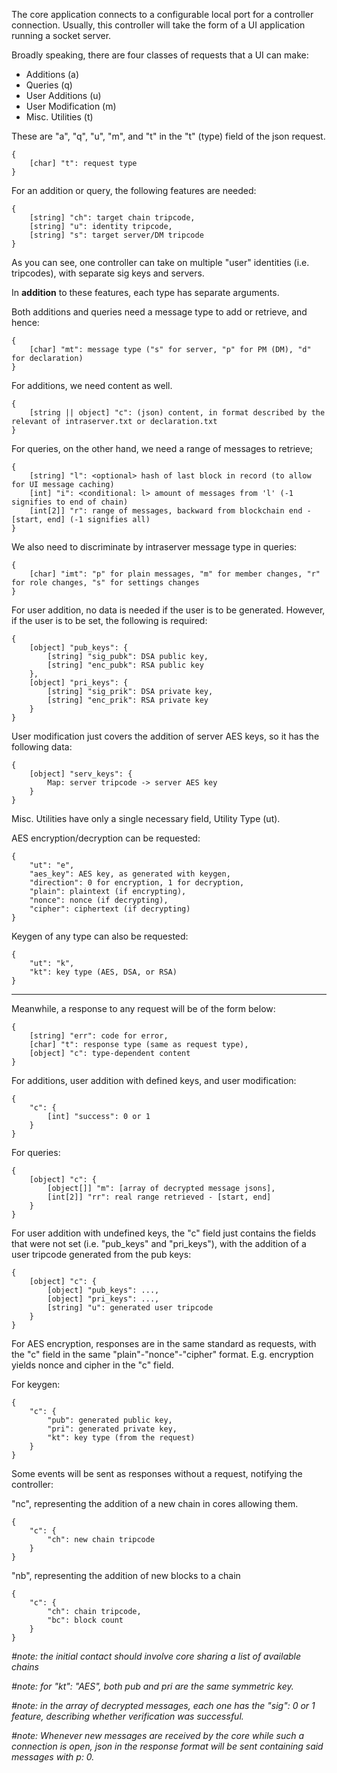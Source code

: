 The core application connects to a configurable local port for a controller connection.
Usually, this controller will take the form of a UI application running a socket server.

Broadly speaking, there are four classes of requests that a UI can make:
- Additions (a)
- Queries (q)
- User Additions (u)
- User Modification (m)
- Misc. Utilities (t)

These are "a", "q", "u", "m", and "t" in the "t" (type) field of the json request.

```
{
    [char] "t": request type
}
```

For an addition or query, the following features are needed:

```
{
    [string] "ch": target chain tripcode,
    [string] "u": identity tripcode,
    [string] "s": target server/DM tripcode
}
```

As you can see, one controller can take on multiple "user" identities (i.e. tripcodes), with separate sig keys and servers.

In **addition** to these features, each type has separate arguments.

Both additions and queries need a message type to add or retrieve, and hence:
```
{
    [char] "mt": message type ("s" for server, "p" for PM (DM), "d" for declaration)
}
```
For additions, we need content as well. 
```
{
    [string || object] "c": (json) content, in format described by the relevant of intraserver.txt or declaration.txt
}
```
For queries, on the other hand, we need a range of messages to retrieve;
```
{
    [string] "l": <optional> hash of last block in record (to allow for UI message caching)
    [int] "i": <conditional: l> amount of messages from 'l' (-1 signifies to end of chain)
    [int[2]] "r": range of messages, backward from blockchain end - [start, end] (-1 signifies all)
}
```

We also need to discriminate by intraserver message type in queries:

```
{
    [char] "imt": "p" for plain messages, "m" for member changes, "r" for role changes, "s" for settings changes 
}
```
For user addition, no data is needed if the user is to be generated. However, if the user is to be set, the following is required:

```
{
    [object] "pub_keys": {
        [string] "sig_pubk": DSA public key,
        [string] "enc_pubk": RSA public key
    },
    [object] "pri_keys": {
        [string] "sig_prik": DSA private key,
        [string] "enc_prik": RSA private key
    }
}
```

User modification just covers the addition of server AES keys, so it has the following data:

```
{
    [object] "serv_keys": {
        Map: server tripcode -> server AES key
    }
} 
```

Misc. Utilities have only a single necessary field, Utility Type (ut).

AES encryption/decryption can be requested:

```
{
    "ut": "e",
    "aes_key": AES key, as generated with keygen,
    "direction": 0 for encryption, 1 for decryption,
    "plain": plaintext (if encrypting),
    "nonce": nonce (if decrypting),
    "cipher": ciphertext (if decrypting)
}
```

Keygen of any type can also be requested:

```
{
    "ut": "k",
    "kt": key type (AES, DSA, or RSA)
}
```


----

Meanwhile, a response to any request will be of the form below:

```
{
    [string] "err": code for error,
    [char] "t": response type (same as request type),
    [object] "c": type-dependent content
}
```

For additions, user addition with defined keys, and user modification:

```
{
    "c": {
        [int] "success": 0 or 1
    }
}
```

For queries:

```
{
    [object] "c": {
        [object[]] "m": [array of decrypted message jsons],
        [int[2]] "rr": real range retrieved - [start, end]
    }
}
```

For user addition with undefined keys, the "c" field just contains the fields that were not set (i.e. "pub_keys" and "pri_keys"), with the addition of a user tripcode generated from the pub keys:
```
{
    [object] "c": {
        [object] "pub_keys": ...,
        [object] "pri_keys": ...,
        [string] "u": generated user tripcode
    }
}
```

For AES encryption, responses are in the same standard as requests, with the "c" field in the same "plain"-"nonce"-"cipher" format. E.g. encryption yields nonce and cipher in the "c" field.

For keygen:

```
{
    "c": {
        "pub": generated public key,
        "pri": generated private key,
        "kt": key type (from the request)
    }
}
```

Some events will be sent as responses without a request, notifying the controller:

"nc", representing the addition of a new chain in cores allowing them.
```
{
    "c": {
        "ch": new chain tripcode
    }
}
```

"nb", representing the addition of new blocks to a chain
```
{
    "c": {
        "ch": chain tripcode,
        "bc": block count
    }
}
```

*#note: the initial contact should involve core sharing a list of available chains*

*#note: for "kt": "AES", both pub and pri are the same symmetric key.*

*#note: in the array of decrypted messages, each one has the "sig": 0 or 1 feature, describing whether verification was successful.*

*#note: Whenever new messages are received by the core while such a connection is open, json in the response format will be sent containing said messages with p: 0.*
